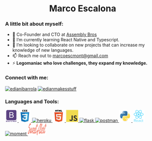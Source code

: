 <h1 align="center">Marco Escalona</h1>
<h3>A little bit about myself:</h3>

- 🔭 Co-Founder and CTO at [Assembly Bros](https://assemblybros.wixsite.com/home)
- 🌱 I’m currently learning React Native and Typescript.
- 👯 I’m looking to collaborate on new projects that can increase my knowledge of new languages.
- 📫 Reach me out to marcoescmont@gmail.com
- ⚡ **Legomaniac who love challenges, they expand my knowledge.**

<h3 align="left">Connect with me:</h3>
<p align="left">
<a href="https://www.linkedin.com/in/marco-escalona-306982169" target="blank"><img align="center" src="https://raw.githubusercontent.com/rahuldkjain/github-profile-readme-generator/master/src/images/icons/Social/linked-in-alt.svg" alt="edianibarrola" height="30" width="40" /></a>
<a href="https://www.instagram.com/marcoescmont" target="blank"><img align="center" src="https://raw.githubusercontent.com/rahuldkjain/github-profile-readme-generator/master/src/images/icons/Social/instagram.svg" alt="edianmakesstuff" height="30" width="40" /></a>
</p>

<h3 align="left">Languages and Tools:</h3>
<p align="left"> </a> <a href="https://getbootstrap.com" target="_blank"> <img src="https://raw.githubusercontent.com/devicons/devicon/master/icons/bootstrap/bootstrap-plain-wordmark.svg" alt="bootstrap" width="40" height="40"/> </a> <a href="https://www.w3schools.com/css/" target="_blank"> <img src="https://raw.githubusercontent.com/devicons/devicon/master/icons/css3/css3-original-wordmark.svg" alt="css3" width="40" height="40"/> </a> <a href="https://heroku.com" target="_blank"> <img src="https://www.vectorlogo.zone/logos/heroku/heroku-icon.svg" alt="heroku" width="40" height="40"/> </a> <a href="https://www.w3.org/html/" target="_blank"> <img src="https://raw.githubusercontent.com/devicons/devicon/master/icons/html5/html5-original-wordmark.svg" alt="html5" width="40" height="40"/> </a> <a href="https://developer.mozilla.org/en-US/docs/Web/JavaScript" target="_blank"> <img src="https://raw.githubusercontent.com/devicons/devicon/master/icons/javascript/javascript-original.svg" alt="javascript" width="40" height="40"/> </a> <a href="https://flask.palletsprojects.com/en/2.0.x/" target="_blank"> <img src="https://img.pngio.com/flask-web-framework-python-software-framework-jinja-flask-software-framework-png-800_1052.jpg" alt="flask" width="40" height="40"/> </a> <a href="https://postman.com" target="_blank"> <img src="https://www.vectorlogo.zone/logos/getpostman/getpostman-icon.svg" alt="postman" width="40" height="40"/> </a> <a href="https://www.python.org" target="_blank"> <img src="https://raw.githubusercontent.com/devicons/devicon/master/icons/python/python-original.svg" alt="python" width="40" height="40"/> </a> <a href="https://reactjs.org/" target="_blank"> <img src="https://raw.githubusercontent.com/devicons/devicon/master/icons/react/react-original-wordmark.svg" alt="react" width="40" height="40"/> </a>  <a href="https://momentjs.com/" target="_blank"> <img src="https://seeklogo.com/images/M/momentjs-logo-4DF96FC733-seeklogo.com.png" alt="moment" width="40" height="40"/> </a> <a href="https://sweetalert2.github.io/" target="_blank"> <img src="https://raw.githubusercontent.com/t4t5/sweetalert/e3c2085473a0eb5a6b022e43eb22e746380bb955/assets/logotype.png" alt="swtalrt" width="60" height="40"/> </a> </p>
<!--
**marcoescmont/marcoescmont** is a ✨ _special_ ✨ repository because its `README.md` (this file) appears on your GitHub profile.

Here are some ideas to get you started:

- 🔭 I’m currently working on ...
- 🌱 I’m currently learning ...
- 👯 I’m looking to collaborate on ...
- 🤔 I’m looking for help with ...
- 💬 Ask me about ...
- 📫 How to reach me: ...
- 😄 Pronouns: ...
- ⚡ Fun fact: ...

# Hi there 👋 this is Marco Escalona, welcome to myGithub!
-->

